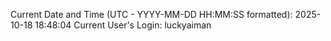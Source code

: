 Current Date and Time (UTC - YYYY-MM-DD HH:MM:SS formatted): 2025-10-18 18:48:04
Current User's Login: luckyaiman
